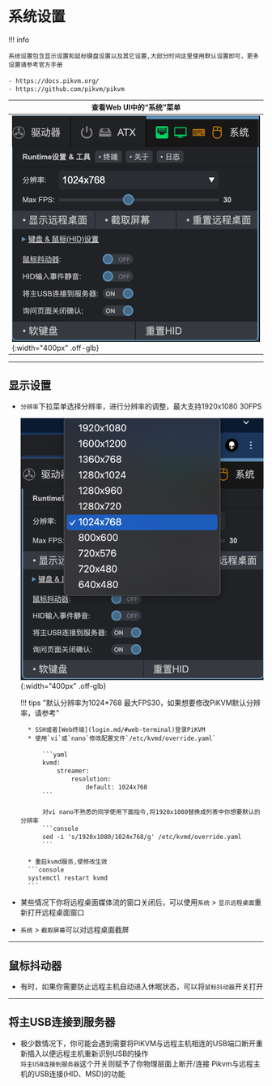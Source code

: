 # 系统设置

!!! info

    系统设置包含显示设置和鼠标键盘设置以及其它设置,大部分时间这里使用默认设置即可，更多设置请参考官方手册
    
    - https://docs.pikvm.org/
    - https://github.com/pikvm/pikvm

| 查看Web UI中的“系统”菜单 |
|----------------------------------------|
| ![system_menu](system/system_menu.png){:width="400px" .off-glb} |

-----
## 显示设置

- `分辨率`下拉菜单选择分辨率，进行分辨率的调整，最大支持1920x1080 30FPS

    ![system_resolution](system/system_resolution.png){:width="400px" .off-glb}

    !!! tips "默认分辨率为1024*768 最大FPS30，如果想要修改PiKVM默认分辨率，请参考"

        * SSH或者[Web终端](login.md/#web-terminal)登录PiKVM
        * 使用`vi`或`nano`修改配置文件`/etc/kvmd/override.yaml`

            ```yaml
            kvmd:
                streamer:
                    resolution:
                        default: 1024x768
            ```

            对vi nano不熟悉的同学使用下面指令,将1920x1080替换成列表中你想要默认的分辨率
            ```console
            sed -i 's/1920x1080/1024x768/g' /etc/kvmd/override.yaml
            ```

        * 重启kvmd服务,使修改生效
        ```console
        systemctl restart kvmd
        ```

- 某些情况下你将远程桌面媒体流的窗口关闭后，可以使用`系统` > `显示远程桌面`重新打开远程桌面窗口

- `系统` > `截取屏幕`可以对远程桌面截屏

-----
## 鼠标抖动器

- 有时，如果你需要防止远程主机自动进入休眠状态，可以将`鼠标抖动器`开关打开

-----
## 将主USB连接到服务器

- 极少数情况下，你可能会遇到需要将PiKVM与远程主机相连的USB端口断开重新插入以便远程主机重新识别USB的操作  
`将主USB连接到服务器`这个开关则赋予了你物理层面上断开/连接 Pikvm与远程主机的USB连接(HID、MSD)的功能